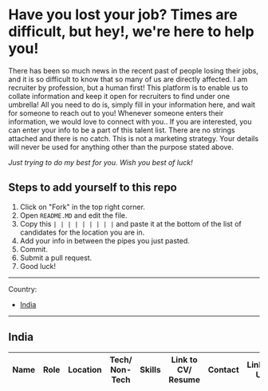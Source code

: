 # Have you lost your job? Times are difficult, but hey!, we're here to help you!

There has been so much news in the recent past of people losing their jobs, and it is so difficult to know that so many of us are directly affected. 
I am recruiter by profession, but a human first! 
This platform is to enable us to collate information and keep it open for recruiters to find under one umbrella!
All you need to do is, simply fill in your information here, and wait for someone to reach out to you! 
Whenever someone enters their information, we would love to connect with you.. If you are interested, you can enter your info to be a part of
this talent list. There are no strings attached and there is no catch. This is not a marketing strategy. Your details will never
be used  for anything other than the purpose stated above.

_Just trying to do my best for you. Wish you best of luck!_


## Steps to add yourself to this repo

1. Click on "Fork" in the top right corner.
2. Open `README.MD` and edit the file.
3. Copy this `| | | | | | | | |`  and paste it at the bottom of the list of candidates for the location you are in.
4. Add your info in between the pipes you just pasted.
5. Commit.
6. Submit a pull request.
7. Good luck!


---

Country:

- [India](#India)

---


## India

|     Name      |    Role     |   Location   |  Tech/ Non-Tech  |    Skills    |   Link to CV/ Resume  |   Contact    | LinkedIn URL |
| ------------- |-------------| ------------ | ---------------- | ------------ | --------------------- | ------------ | ------------ |
